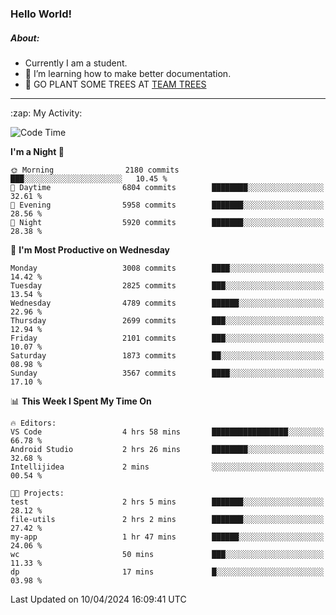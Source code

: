 ### Hello World!

##### About:
- Currently I am a student.
- 🌱 I’m learning how to make better documentation.
- 🌱 GO PLANT SOME TREES AT [TEAM TREES](https://teamtrees.org/)

---
  <summary>:zap: My Activity:</summary>
  
<!--START_SECTION:waka-->
![Code Time](http://img.shields.io/badge/Code%20Time-1%2C314%20hrs-blue)

**I'm a Night 🦉** 

```text
🌞 Morning                2180 commits        ███░░░░░░░░░░░░░░░░░░░░░░   10.45 % 
🌆 Daytime                6804 commits        ████████░░░░░░░░░░░░░░░░░   32.61 % 
🌃 Evening                5958 commits        ███████░░░░░░░░░░░░░░░░░░   28.56 % 
🌙 Night                  5920 commits        ███████░░░░░░░░░░░░░░░░░░   28.38 % 
```
📅 **I'm Most Productive on Wednesday** 

```text
Monday                   3008 commits        ████░░░░░░░░░░░░░░░░░░░░░   14.42 % 
Tuesday                  2825 commits        ███░░░░░░░░░░░░░░░░░░░░░░   13.54 % 
Wednesday                4789 commits        ██████░░░░░░░░░░░░░░░░░░░   22.96 % 
Thursday                 2699 commits        ███░░░░░░░░░░░░░░░░░░░░░░   12.94 % 
Friday                   2101 commits        ███░░░░░░░░░░░░░░░░░░░░░░   10.07 % 
Saturday                 1873 commits        ██░░░░░░░░░░░░░░░░░░░░░░░   08.98 % 
Sunday                   3567 commits        ████░░░░░░░░░░░░░░░░░░░░░   17.10 % 
```


📊 **This Week I Spent My Time On** 

```text
🔥 Editors: 
VS Code                  4 hrs 58 mins       █████████████████░░░░░░░░   66.78 % 
Android Studio           2 hrs 26 mins       ████████░░░░░░░░░░░░░░░░░   32.68 % 
Intellijidea             2 mins              ░░░░░░░░░░░░░░░░░░░░░░░░░   00.54 % 

🐱‍💻 Projects: 
test                     2 hrs 5 mins        ███████░░░░░░░░░░░░░░░░░░   28.12 % 
file-utils               2 hrs 2 mins        ███████░░░░░░░░░░░░░░░░░░   27.42 % 
my-app                   1 hr 47 mins        ██████░░░░░░░░░░░░░░░░░░░   24.06 % 
wc                       50 mins             ███░░░░░░░░░░░░░░░░░░░░░░   11.33 % 
dp                       17 mins             █░░░░░░░░░░░░░░░░░░░░░░░░   03.98 % 
```


 Last Updated on 10/04/2024 16:09:41 UTC
<!--END_SECTION:waka-->
